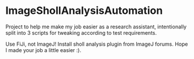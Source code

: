 # ImageShollAnalysisAutomation
Project to help me make my job easier as a research assistant, intentionally split into 3 scripts for tweaking according to test requirements. 

Use FiJi, not ImageJ! Install sholl analysis plugin from ImageJ forums. Hope I made your job a little easier :). 
